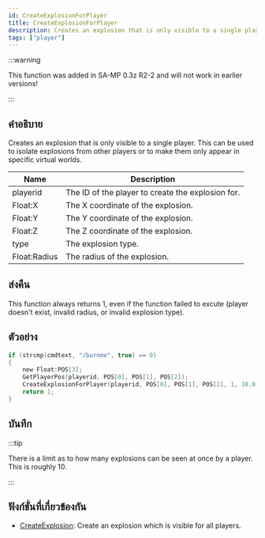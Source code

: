 ```yaml
---
id: CreateExplosionForPlayer
title: CreateExplosionForPlayer
description: Creates an explosion that is only visible to a single player.
tags: ["player"]
---
```


:::warning

This function was added in SA-MP 0.3z R2-2 and will not work in earlier versions!

:::

## คำอธิบาย

Creates an explosion that is only visible to a single player. This can be used to isolate explosions from other players or to make them only appear in specific virtual worlds.

| Name         | Description                                       |
| ------------ | ------------------------------------------------- |
| playerid     | The ID of the player to create the explosion for. |
| Float:X      | The X coordinate of the explosion.                |
| Float:Y      | The Y coordinate of the explosion.                |
| Float:Z      | The Z coordinate of the explosion.                |
| type         | The explosion type.                               |
| Float:Radius | The radius of the explosion.                      |

## ส่งคืน

This function always returns 1, even if the function failed to excute (player doesn't exist, invalid radius, or invalid explosion type).

## ตัวอย่าง

```c
if (strcmp(cmdtext, "/burnme", true) == 0)
{
    new Float:POS[3];
    GetPlayerPos(playerid, POS[0], POS[1], POS[2]);
    CreateExplosionForPlayer(playerid, POS[0], POS[1], POS[2], 1, 10.0);
    return 1;
}
```

## บันทึก

:::tip

There is a limit as to how many explosions can be seen at once by a player. This is roughly 10.

:::

## ฟังก์ชั่นที่เกี่ยวข้องกัน

- [CreateExplosion](../../scripting/functions/CreateExplosion.md): Create an explosion which is visible for all players.
